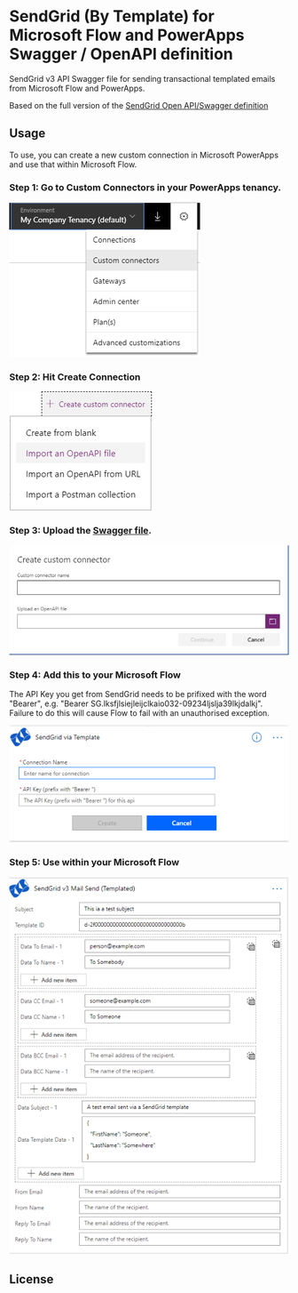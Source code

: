 # SendGrid (By Template) for Microsoft Flow and PowerApps Swagger / OpenAPI definition

SendGrid v3 API Swagger file for sending transactional templated emails from Microsoft Flow and PowerApps. 

Based on the full version of the [SendGrid Open API/Swagger definition](https://github.com/sendgrid/sendgrid-oai)

## Usage

To use, you can create a new custom connection in Microsoft PowerApps and use that within Microsoft Flow.

### Step 1: Go to Custom Connectors in your PowerApps tenancy.

![Microsoft PowerApps - Custom Connectors Menu](images/powerappscustomconnectors.png)

### Step 2: Hit Create Connection

![Microsoft PowerApps - Create Custom Connector Menu](images/powerappscustomconnectorscreate.png)

### Step 3: Upload the [Swagger file](SendGrid%20v3%20API%20-%20Mail%20Send%20(Templated)%20-%20Swagger.json).

![Microsoft PowerApps - Create Custom Connector Dialog](images/powerappscustomconnectorscreatedialog.png)

### Step 4: Add this to your Microsoft Flow

The API Key you get from SendGrid needs to be prifixed with the word "Bearer", e.g. "Bearer SG.lksfjlsiejleijclkaio032-09234ljslja39lkjdalkj". Failure to do this will cause Flow to fail with an unauthorised exception.

![Microsoft Flow - SendGrid Template Connector example](images/msflowconnector.png)

### Step 5: Use within your Microsoft Flow

![Microsoft Flow - SendGrid Template example](images/msflow.png)

## License
